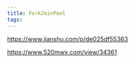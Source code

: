 ```yaml
---
title: ForkJoinPool
tags:
---
```



https://www.jianshu.com/p/de025df55363

https://www.520mwx.com/view/34361